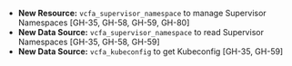 - **New Resource:** `vcfa_supervisor_namespace` to manage Supervisor Namespaces [GH-35, GH-58, GH-59, GH-80]
- **New Data Source:** `vcfa_supervisor_namespace` to read Supervisor Namespaces [GH-35, GH-58, GH-59]
- **New Data Source:** `vcfa_kubeconfig` to get Kubeconfig [GH-35, GH-59]
